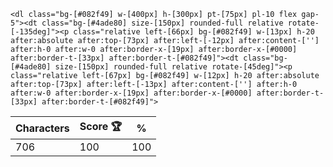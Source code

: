 `<dl class="bg-[#082f49] w-[400px] h-[300px] pt-[75px] pl-10 flex gap-5"><dt class="bg-[#4ade80] size-[150px] rounded-full relative rotate-[-135deg]"><p class="relative left-[66px] bg-[#082f49] w-[13px] h-20 after:absolute after:top-[73px] after:left-[-12px] after:content-[''] after:h-0 after:w-0 after:border-x-[19px] after:border-x-[#0000] after:border-t-[33px] after:border-t-[#082f49]"><dt class="bg-[#4ade80] size-[150px] rounded-full relative rotate-[45deg]"><p class="relative left-[67px] bg-[#082f49] w-[12px] h-20 after:absolute after:top-[73px] after:left-[-13px] after:content-[''] after:h-0 after:w-0 after:border-x-[19px] after:border-x-[#0000] after:border-t-[33px] after:border-t-[#082f49]">`

| Characters | Score 🏆 | %   |
| ---------- | -------- | --- |
| 706        | 100      | 100 |
